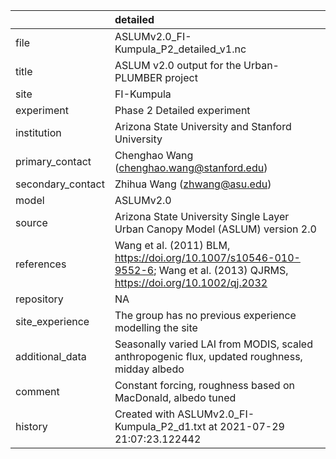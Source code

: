|                   | detailed                                                                                                                     |
|:------------------|:-----------------------------------------------------------------------------------------------------------------------------|
| file              | ASLUMv2.0_FI-Kumpula_P2_detailed_v1.nc                                                                                       |
| title             | ASLUM v2.0 output for the Urban-PLUMBER project                                                                              |
| site              | FI-Kumpula                                                                                                                   |
| experiment        | Phase 2 Detailed experiment                                                                                                  |
| institution       | Arizona State University and Stanford University                                                                             |
| primary_contact   | Chenghao Wang (chenghao.wang@stanford.edu)                                                                                   |
| secondary_contact | Zhihua Wang (zhwang@asu.edu)                                                                                                 |
| model             | ASLUMv2.0                                                                                                                    |
| source            | Arizona State University Single Layer Urban Canopy Model (ASLUM) version 2.0                                                 |
| references        | Wang et al. (2011) BLM, https://doi.org/10.1007/s10546-010-9552-6; Wang et al. (2013) QJRMS, https://doi.org/10.1002/qj.2032 |
| repository        | NA                                                                                                                           |
| site_experience   | The group has no previous experience modelling the site                                                                      |
| additional_data   | Seasonally varied LAI from MODIS, scaled anthropogenic flux, updated roughness, midday albedo                                |
| comment           | Constant forcing,  roughness based on MacDonald, albedo tuned                                                                |
| history           | Created with ASLUMv2.0_FI-Kumpula_P2_d1.txt at 2021-07-29 21:07:23.122442                                                    |
